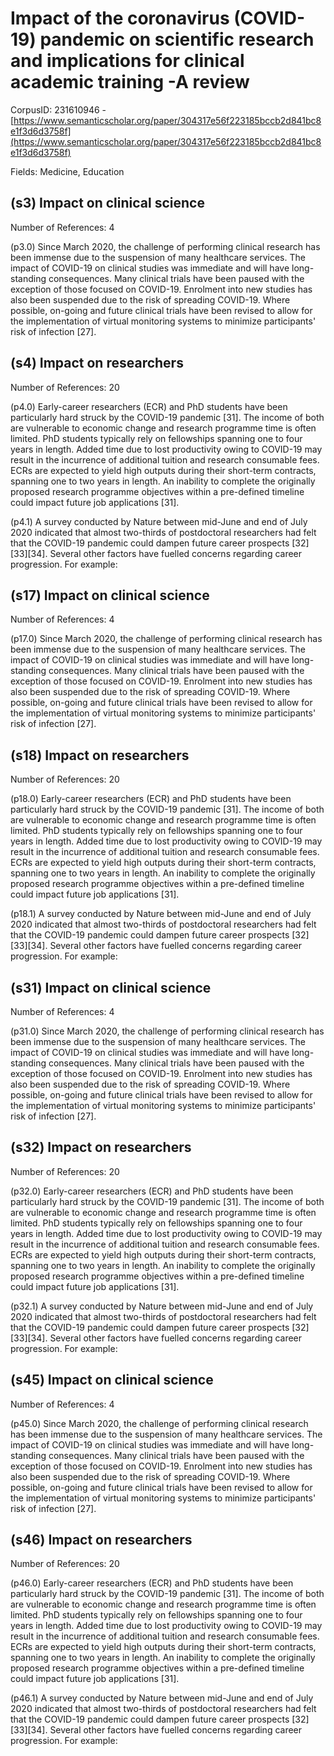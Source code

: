 # Impact of the coronavirus (COVID-19) pandemic on scientific research and implications for clinical academic training -A review

CorpusID: 231610946 - [https://www.semanticscholar.org/paper/304317e56f223185bccb2d841bc8e1f3d6d3758f](https://www.semanticscholar.org/paper/304317e56f223185bccb2d841bc8e1f3d6d3758f)

Fields: Medicine, Education

## (s3) Impact on clinical science
Number of References: 4

(p3.0) Since March 2020, the challenge of performing clinical research has been immense due to the suspension of many healthcare services. The impact of COVID-19 on clinical studies was immediate and will have long-standing consequences. Many clinical trials have been paused with the exception of those focused on COVID-19. Enrolment into new studies has also been suspended due to the risk of spreading COVID-19. Where possible, on-going and future clinical trials have been revised to allow for the implementation of virtual monitoring systems to minimize participants' risk of infection [27].
## (s4) Impact on researchers
Number of References: 20

(p4.0) Early-career researchers (ECR) and PhD students have been particularly hard struck by the COVID-19 pandemic [31]. The income of both are vulnerable to economic change and research programme time is often limited. PhD students typically rely on fellowships spanning one to four years in length. Added time due to lost productivity owing to COVID-19 may result in the incurrence of additional tuition and research consumable fees. ECRs are expected to yield high outputs during their short-term contracts, spanning one to two years in length. An inability to complete the originally proposed research programme objectives within a pre-defined timeline could impact future job applications [31].

(p4.1) A survey conducted by Nature between mid-June and end of July 2020 indicated that almost two-thirds of postdoctoral researchers had felt that the COVID-19 pandemic could dampen future career prospects [32][33][34]. Several other factors have fuelled concerns regarding career progression. For example:
## (s17) Impact on clinical science
Number of References: 4

(p17.0) Since March 2020, the challenge of performing clinical research has been immense due to the suspension of many healthcare services. The impact of COVID-19 on clinical studies was immediate and will have long-standing consequences. Many clinical trials have been paused with the exception of those focused on COVID-19. Enrolment into new studies has also been suspended due to the risk of spreading COVID-19. Where possible, on-going and future clinical trials have been revised to allow for the implementation of virtual monitoring systems to minimize participants' risk of infection [27].
## (s18) Impact on researchers
Number of References: 20

(p18.0) Early-career researchers (ECR) and PhD students have been particularly hard struck by the COVID-19 pandemic [31]. The income of both are vulnerable to economic change and research programme time is often limited. PhD students typically rely on fellowships spanning one to four years in length. Added time due to lost productivity owing to COVID-19 may result in the incurrence of additional tuition and research consumable fees. ECRs are expected to yield high outputs during their short-term contracts, spanning one to two years in length. An inability to complete the originally proposed research programme objectives within a pre-defined timeline could impact future job applications [31].

(p18.1) A survey conducted by Nature between mid-June and end of July 2020 indicated that almost two-thirds of postdoctoral researchers had felt that the COVID-19 pandemic could dampen future career prospects [32][33][34]. Several other factors have fuelled concerns regarding career progression. For example:
## (s31) Impact on clinical science
Number of References: 4

(p31.0) Since March 2020, the challenge of performing clinical research has been immense due to the suspension of many healthcare services. The impact of COVID-19 on clinical studies was immediate and will have long-standing consequences. Many clinical trials have been paused with the exception of those focused on COVID-19. Enrolment into new studies has also been suspended due to the risk of spreading COVID-19. Where possible, on-going and future clinical trials have been revised to allow for the implementation of virtual monitoring systems to minimize participants' risk of infection [27].
## (s32) Impact on researchers
Number of References: 20

(p32.0) Early-career researchers (ECR) and PhD students have been particularly hard struck by the COVID-19 pandemic [31]. The income of both are vulnerable to economic change and research programme time is often limited. PhD students typically rely on fellowships spanning one to four years in length. Added time due to lost productivity owing to COVID-19 may result in the incurrence of additional tuition and research consumable fees. ECRs are expected to yield high outputs during their short-term contracts, spanning one to two years in length. An inability to complete the originally proposed research programme objectives within a pre-defined timeline could impact future job applications [31].

(p32.1) A survey conducted by Nature between mid-June and end of July 2020 indicated that almost two-thirds of postdoctoral researchers had felt that the COVID-19 pandemic could dampen future career prospects [32][33][34]. Several other factors have fuelled concerns regarding career progression. For example:
## (s45) Impact on clinical science
Number of References: 4

(p45.0) Since March 2020, the challenge of performing clinical research has been immense due to the suspension of many healthcare services. The impact of COVID-19 on clinical studies was immediate and will have long-standing consequences. Many clinical trials have been paused with the exception of those focused on COVID-19. Enrolment into new studies has also been suspended due to the risk of spreading COVID-19. Where possible, on-going and future clinical trials have been revised to allow for the implementation of virtual monitoring systems to minimize participants' risk of infection [27].
## (s46) Impact on researchers
Number of References: 20

(p46.0) Early-career researchers (ECR) and PhD students have been particularly hard struck by the COVID-19 pandemic [31]. The income of both are vulnerable to economic change and research programme time is often limited. PhD students typically rely on fellowships spanning one to four years in length. Added time due to lost productivity owing to COVID-19 may result in the incurrence of additional tuition and research consumable fees. ECRs are expected to yield high outputs during their short-term contracts, spanning one to two years in length. An inability to complete the originally proposed research programme objectives within a pre-defined timeline could impact future job applications [31].

(p46.1) A survey conducted by Nature between mid-June and end of July 2020 indicated that almost two-thirds of postdoctoral researchers had felt that the COVID-19 pandemic could dampen future career prospects [32][33][34]. Several other factors have fuelled concerns regarding career progression. For example:
